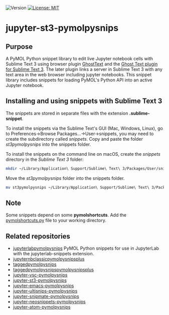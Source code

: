 ![Version](https://img.shields.io/static/v1?label=jupyter-st3-pymolpysnips&message=0.1&color=brightcolor)
[![License: MIT](https://img.shields.io/badge/License-MIT-blue.svg)](https://opensource.org/licenses/MIT)


# jupyter-st3-pymolpysnips

## Purpose

A PyMOL Python snippet library to edit live Jupyter notebook cells with Sublime Text 3 using browser plugin [GhostText](https://ghosttext.fregante.com/) and the [Ghost Text plugin for Sublime Text 3](https://forum.sublimetext.com/t/ghosttext/13734). 
The later plugin links a server in Sublime Text 3 with any text area in the web browser including jupyter notebooks.
This snippet library includes snippets for loading PyMOL's Python API into an active Jupyter notebook.

## Installing and using snippets with Sublime Text 3
The snippets are stored in separate files with the extension **.sublime-snippet**.

To install the snippets via the Sublime Text's GUI (Mac, Windows, Linux), go to Preferences→Browse Packages...→User→snippets, you may need to create the subdirectory called *snippets*. 
Copy and paste the folder *st3pymolpysnips* into the snippets folder.

To install the snippets on the command line on macOS, create the *snippets* directory in the *Sublime Text 3* folder: 

```bash
mkdir ~/Library/Application\ Support/Sublime\ Text\ 3/Packages/User/snippets/
```
Move the *st3pymolpysnips* folder into the snippets folder.

```bash ~/Library/Application\ Support/Sublime\ Text\ 3/Packages/User/snippets/
mv st3pymolpysnips ~/Library/Application\ Support/Sublime\ Text\ 3/Packages/User/snippets/.
```
## Note

Some snippets depend on some **pymolshortcuts**.
Add the [pymolshortcuts.py](https://github.com/MooersLab/pymolshortcuts) file to your working directory.

## Related repositories

- [jupyterlabpymolpysnips](https://github.com/MooersLab/jupyterlabpymolpysnips) PyMOL Python snippets for use in JupyterLab with the jupyterlab-snippets extension.
- [jupyternbclassicpymolpysnipsplus](https://github.com/MooersLab/jupyternbclassicpymolpysnipsplus)
- [taggedpymolpysnips](https://github.com/MooersLab/taggedpymolpysnips) 
- [taggedpymolpysnipspymolpysnipsplus](https://github.com/MooersLab/taggedpymolpysnipspymolpysnipsplus)
- [jupyter-vsc-pymolpysnips](https://github.com/MooersLab/jupytervsc-pymolpysnips)
- [jupyter-st3-pymolpysnips](https://github.com/MooersLab/jupyter-st3-pymolpysnips)
- [jupyter-emacs-pymolpysnips](https://github.com/MooersLab/jupyter-emacs-pymolpysnips)
- [jupyter-ultisnips-pymolpysnips](https://github.com/MooersLab/jupyter-ultisnips-pymolpysnips)
- [jupyter-snipmate-pymolpysnips](https://github.com/MooersLab/jupyter-snipmate-pymolpysnips)
- [jupyter-neosnippets-pymolpysnips](https://github.com/MooersLab/jupyter-neosnippets-pymolpysnips)
- [jupyter-atom-pymolpysnips](https://github.com/MooersLab/jupyter-atom-pymolpysnips)
